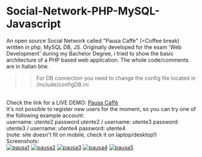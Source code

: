 # Social-Network-PHP-MySQL-Javascript
An open source Social Network called "Pausa Caffè" (=Coffee break) written in php, MySQL DB, JS. Originally developed for the exam 'Web Development' during my Bachelor Degree, i tried to show the basic architecture of a PHP based web application. The whole code/comments are in Italian btw. <br>
>> For DB connection you need to change the config file located in /include/configDB.ini

<br>
Check the link for a LIVE DEMO: <a href="http://pausacaffesocial.altervista.org/" target="_blank">Pausa Caffè</a>  <br>It's not possible to register new users for the moment, so you can try one of the following example account: <br>
username: utente2 password utente2 / username: utente3 password: utente3 / username: utente4 password: utente4 
<br> (note: site doesn't fit on mobile, check it on laptop/desktop!) 
<br>
Screenshots: <br>
<a href="https://ibb.co/fCdxxYL"><img src="https://i.ibb.co/VvYqqW5/pausa1.png" alt="pausa1" border="0"></a>
<a href="https://ibb.co/GWHnc9y"><img src="https://i.ibb.co/fkDq49f/pausa2.png" alt="pausa2" border="0"></a>
<a href="https://ibb.co/3fwtrfQ"><img src="https://i.ibb.co/9wJR8wS/pausa3.png" alt="pausa3" border="0"></a>
<a href="https://ibb.co/9Z9dHD5"><img src="https://i.ibb.co/qJM2YSQ/pausa4.png" alt="pausa4" border="0"></a>
<a href="https://ibb.co/Xzkq0TK"><img src="https://i.ibb.co/7GNqMFZ/pausa5.png" alt="pausa5" border="0"></a>
